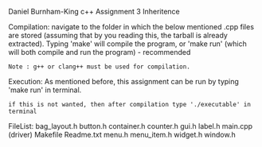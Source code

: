 Daniel Burnham-King
c++ Assignment 3
Inheritence

Compilation:
	navigate to the folder in which the below mentioned .cpp files are stored (assuming that by you reading this, the tarball is already extracted). Typing 'make' will compile the program, or 'make run' (which will both compile and run the program) - recommended

	Note : g++ or clang++ must be used for compilation.

Execution: 
	As mentioned before, this assignment can be run by typing 'make run' in terminal.

	if this is not wanted, then after compilation type './executable' in terminal

FileList:
bag_layout.h button.h container.h counter.h gui.h label.h main.cpp (driver) Makefile Readme.txt menu.h menu_item.h widget.h window.h
